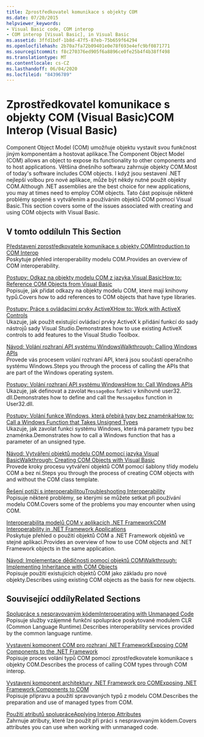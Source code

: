 ```yaml
---
title: Zprostředkovatel komunikace s objekty COM
ms.date: 07/20/2015
helpviewer_keywords:
- Visual Basic code, COM interop
- COM interop [Visual Basic], in Visual Basic
ms.assetid: 3ffd1bdf-1b8d-47f5-87eb-75b659f64294
ms.openlocfilehash: 2b70a7fa72b09401e0e78f693e4efc9bf0871771
ms.sourcegitcommit: f8c270376ed905f6a8896ce0fe25b4f4b38ff498
ms.translationtype: MT
ms.contentlocale: cs-CZ
ms.lasthandoff: 06/04/2020
ms.locfileid: "84396789"
---
```

# <a name="com-interop-visual-basic"></a><span data-ttu-id="2c975-102">Zprostředkovatel komunikace s objekty COM (Visual Basic)</span><span class="sxs-lookup"><span data-stu-id="2c975-102">COM Interop (Visual Basic)</span></span>
<span data-ttu-id="2c975-103">Component Object Model (COM) umožňuje objektu vystavit svou funkčnost jiným komponentám a hostovat aplikace.</span><span class="sxs-lookup"><span data-stu-id="2c975-103">The Component Object Model (COM) allows an object to expose its functionality to other components and to host applications.</span></span> <span data-ttu-id="2c975-104">Většina dnešního softwaru zahrnuje objekty COM.</span><span class="sxs-lookup"><span data-stu-id="2c975-104">Most of today's software includes COM objects.</span></span> <span data-ttu-id="2c975-105">I když jsou sestavení .NET nejlepší volbou pro nové aplikace, může být někdy nutné použít objekty COM.</span><span class="sxs-lookup"><span data-stu-id="2c975-105">Although .NET assemblies are the best choice for new applications, you may at times need to employ COM objects.</span></span> <span data-ttu-id="2c975-106">Tato část popisuje některé problémy spojené s vytvářením a používáním objektů COM pomocí Visual Basic.</span><span class="sxs-lookup"><span data-stu-id="2c975-106">This section covers some of the issues associated with creating and using COM objects with Visual Basic.</span></span>  
  
## <a name="in-this-section"></a><span data-ttu-id="2c975-107">V tomto oddílu</span><span class="sxs-lookup"><span data-stu-id="2c975-107">In This Section</span></span>  
 [<span data-ttu-id="2c975-108">Představení zprostředkovatele komunikace s objekty COM</span><span class="sxs-lookup"><span data-stu-id="2c975-108">Introduction to COM Interop</span></span>](introduction-to-com-interop.md)  
 <span data-ttu-id="2c975-109">Poskytuje přehled interoperability modelu COM.</span><span class="sxs-lookup"><span data-stu-id="2c975-109">Provides an overview of COM interoperability.</span></span>  
  
 [<span data-ttu-id="2c975-110">Postupy: Odkaz na objekty modelu COM z jazyka Visual Basic</span><span class="sxs-lookup"><span data-stu-id="2c975-110">How to: Reference COM Objects from Visual Basic</span></span>](how-to-reference-com-objects.md)  
 <span data-ttu-id="2c975-111">Popisuje, jak přidat odkazy na objekty modelu COM, které mají knihovny typů.</span><span class="sxs-lookup"><span data-stu-id="2c975-111">Covers how to add references to COM objects that have type libraries.</span></span>  
  
 [<span data-ttu-id="2c975-112">Postupy: Práce s ovládacími prvky ActiveX</span><span class="sxs-lookup"><span data-stu-id="2c975-112">How to: Work with ActiveX Controls</span></span>](how-to-work-with-activex-controls.md)  
 <span data-ttu-id="2c975-113">Ukazuje, jak použít existující ovládací prvky ActiveX k přidání funkcí do sady nástrojů sady Visual Studio.</span><span class="sxs-lookup"><span data-stu-id="2c975-113">Demonstrates how to use existing ActiveX controls to add features to the Visual Studio Toolbox.</span></span>  
  
 [<span data-ttu-id="2c975-114">Návod: Volání rozhraní API systému Windows</span><span class="sxs-lookup"><span data-stu-id="2c975-114">Walkthrough: Calling Windows APIs</span></span>](walkthrough-calling-windows-apis.md)  
 <span data-ttu-id="2c975-115">Provede vás procesem volání rozhraní API, která jsou součástí operačního systému Windows.</span><span class="sxs-lookup"><span data-stu-id="2c975-115">Steps you through the process of calling the APIs that are part of the Windows operating system.</span></span>  
  
 [<span data-ttu-id="2c975-116">Postupy: Volání rozhraní API systému Windows</span><span class="sxs-lookup"><span data-stu-id="2c975-116">How to: Call Windows APIs</span></span>](how-to-call-windows-apis.md)  
 <span data-ttu-id="2c975-117">Ukazuje, jak definovat a zavolat `MessageBox` funkci v knihovně user32. dll.</span><span class="sxs-lookup"><span data-stu-id="2c975-117">Demonstrates how to define and call the `MessageBox` function in User32.dll.</span></span>  
  
 [<span data-ttu-id="2c975-118">Postupy: Volání funkce Windows, která přebírá typy bez znaménka</span><span class="sxs-lookup"><span data-stu-id="2c975-118">How to: Call a Windows Function that Takes Unsigned Types</span></span>](how-to-call-a-windows-function-that-takes-unsigned-types.md)  
 <span data-ttu-id="2c975-119">Ukazuje, jak zavolat funkci systému Windows, která má parametr typu bez znaménka.</span><span class="sxs-lookup"><span data-stu-id="2c975-119">Demonstrates how to call a Windows function that has a parameter of an unsigned type.</span></span>  
  
 [<span data-ttu-id="2c975-120">Návod: Vytváření objektů modelu COM pomocí jazyka Visual Basic</span><span class="sxs-lookup"><span data-stu-id="2c975-120">Walkthrough: Creating COM Objects with Visual Basic</span></span>](walkthrough-creating-com-objects.md)  
 <span data-ttu-id="2c975-121">Provede kroky procesu vytváření objektů COM pomocí šablony třídy modelu COM a bez ní.</span><span class="sxs-lookup"><span data-stu-id="2c975-121">Steps you through the process of creating COM objects with and without the COM class template.</span></span>  
  
 [<span data-ttu-id="2c975-122">Řešení potíží s interoperabilitou</span><span class="sxs-lookup"><span data-stu-id="2c975-122">Troubleshooting Interoperability</span></span>](troubleshooting-interoperability.md)  
 <span data-ttu-id="2c975-123">Popisuje některé problémy, se kterými se můžete setkat při používání modelu COM.</span><span class="sxs-lookup"><span data-stu-id="2c975-123">Covers some of the problems you may encounter when using COM.</span></span>  
  
 [<span data-ttu-id="2c975-124">Interoperabilita modelů COM v aplikacích .NET Framework</span><span class="sxs-lookup"><span data-stu-id="2c975-124">COM Interoperability in .NET Framework Applications</span></span>](com-interoperability-in-net-framework-applications.md)  
 <span data-ttu-id="2c975-125">Poskytuje přehled o použití objektů COM a .NET Framework objektů ve stejné aplikaci.</span><span class="sxs-lookup"><span data-stu-id="2c975-125">Provides an overview of how to use COM objects and .NET Framework objects in the same application.</span></span>  
  
 [<span data-ttu-id="2c975-126">Návod: Implementace dědičnosti pomocí objektů COM</span><span class="sxs-lookup"><span data-stu-id="2c975-126">Walkthrough: Implementing Inheritance with COM Objects</span></span>](walkthrough-implementing-inheritance-with-com-objects.md)  
 <span data-ttu-id="2c975-127">Popisuje použití existujících objektů COM jako základu pro nové objekty.</span><span class="sxs-lookup"><span data-stu-id="2c975-127">Describes using existing COM objects as the basis for new objects.</span></span>  
  
## <a name="related-sections"></a><span data-ttu-id="2c975-128">Související oddíly</span><span class="sxs-lookup"><span data-stu-id="2c975-128">Related Sections</span></span>  
 [<span data-ttu-id="2c975-129">Spolupráce s nespravovaným kódem</span><span class="sxs-lookup"><span data-stu-id="2c975-129">Interoperating with Unmanaged Code</span></span>](../../../framework/interop/index.md)  
 <span data-ttu-id="2c975-130">Popisuje služby vzájemné funkční spolupráce poskytované modulem CLR (Common Language Runtime).</span><span class="sxs-lookup"><span data-stu-id="2c975-130">Describes interoperability services provided by the common language runtime.</span></span>  
  
 [<span data-ttu-id="2c975-131">Vystavení komponent COM pro rozhraní .NET Framework</span><span class="sxs-lookup"><span data-stu-id="2c975-131">Exposing COM Components to the .NET Framework</span></span>](../../../framework/interop/exposing-com-components.md)  
 <span data-ttu-id="2c975-132">Popisuje proces volání typů COM pomocí zprostředkovatele komunikace s objekty COM.</span><span class="sxs-lookup"><span data-stu-id="2c975-132">Describes the process of calling COM types through COM interop.</span></span>  
  
 [<span data-ttu-id="2c975-133">Vystavení komponent architektury .NET Framework pro COM</span><span class="sxs-lookup"><span data-stu-id="2c975-133">Exposing .NET Framework Components to COM</span></span>](../../../framework/interop/exposing-dotnet-components-to-com.md)  
 <span data-ttu-id="2c975-134">Popisuje přípravu a použití spravovaných typů z modelu COM.</span><span class="sxs-lookup"><span data-stu-id="2c975-134">Describes the preparation and use of managed types from COM.</span></span>  
  
 [<span data-ttu-id="2c975-135">Použití atributů spolupráce</span><span class="sxs-lookup"><span data-stu-id="2c975-135">Applying Interop Attributes</span></span>](../../../standard/native-interop/apply-interop-attributes.md)  
 <span data-ttu-id="2c975-136">Zahrnuje atributy, které lze použít při práci s nespravovaným kódem.</span><span class="sxs-lookup"><span data-stu-id="2c975-136">Covers attributes you can use when working with unmanaged code.</span></span>
